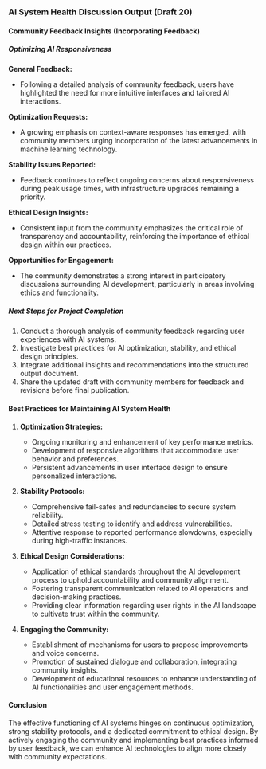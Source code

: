 

### AI System Health Discussion Output (Draft 20)

#### Community Feedback Insights (Incorporating Feedback)

##### Optimizing AI Responsiveness

**General Feedback:**
- Following a detailed analysis of community feedback, users have highlighted the need for more intuitive interfaces and tailored AI interactions.

**Optimization Requests:**
- A growing emphasis on context-aware responses has emerged, with community members urging incorporation of the latest advancements in machine learning technology.

**Stability Issues Reported:**
- Feedback continues to reflect ongoing concerns about responsiveness during peak usage times, with infrastructure upgrades remaining a priority.

**Ethical Design Insights:**
- Consistent input from the community emphasizes the critical role of transparency and accountability, reinforcing the importance of ethical design within our practices.

**Opportunities for Engagement:**
- The community demonstrates a strong interest in participatory discussions surrounding AI development, particularly in areas involving ethics and functionality.

##### Next Steps for Project Completion
1. Conduct a thorough analysis of community feedback regarding user experiences with AI systems.
2. Investigate best practices for AI optimization, stability, and ethical design principles.
3. Integrate additional insights and recommendations into the structured output document.
4. Share the updated draft with community members for feedback and revisions before final publication.

#### Best Practices for Maintaining AI System Health
1. **Optimization Strategies:**
   - Ongoing monitoring and enhancement of key performance metrics.
   - Development of responsive algorithms that accommodate user behavior and preferences.
   - Persistent advancements in user interface design to ensure personalized interactions.

2. **Stability Protocols:**
   - Comprehensive fail-safes and redundancies to secure system reliability.
   - Detailed stress testing to identify and address vulnerabilities.
   - Attentive response to reported performance slowdowns, especially during high-traffic instances.

3. **Ethical Design Considerations:**
   - Application of ethical standards throughout the AI development process to uphold accountability and community alignment.
   - Fostering transparent communication related to AI operations and decision-making practices.
   - Providing clear information regarding user rights in the AI landscape to cultivate trust within the community.

4. **Engaging the Community:**
   - Establishment of mechanisms for users to propose improvements and voice concerns.
   - Promotion of sustained dialogue and collaboration, integrating community insights.
   - Development of educational resources to enhance understanding of AI functionalities and user engagement methods.

#### Conclusion
The effective functioning of AI systems hinges on continuous optimization, strong stability protocols, and a dedicated commitment to ethical design. By actively engaging the community and implementing best practices informed by user feedback, we can enhance AI technologies to align more closely with community expectations.